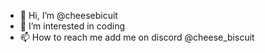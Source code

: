 - 👋 Hi, I’m @cheesebicuit
- 👀 I’m interested in coding
- 📫 How to reach me add me on discord @cheese_biscuit

<!---
cheesebicuit/cheesebicuit is a ✨ special ✨ repository because its `README.md` (this file) appears on your GitHub profile.
You can click the Preview link to take a look at your changes.
--->
